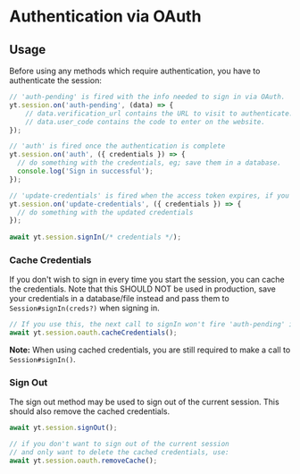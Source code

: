# Authentication via OAuth

## Usage

Before using any methods which require authentication, you have to authenticate the session:

```js
// 'auth-pending' is fired with the info needed to sign in via OAuth.
yt.session.on('auth-pending', (data) => {
    // data.verification_url contains the URL to visit to authenticate.
    // data.user_code contains the code to enter on the website.
});

// 'auth' is fired once the authentication is complete
yt.session.on('auth', ({ credentials }) => {
  // do something with the credentials, eg; save them in a database.
  console.log('Sign in successful');
});

// 'update-credentials' is fired when the access token expires, if you do not save the updated credentials any subsequent request will fail 
yt.session.on('update-credentials', ({ credentials }) => {
  // do something with the updated credentials
});
  
await yt.session.signIn(/* credentials */);
```

### Cache Credentials

If you don't wish to sign in every time you start the session, you can cache the credentials. Note that this SHOULD NOT be used in production, save your credentials in a database/file instead and pass them to `Session#signIn(creds?)` when signing in.

```js
// If you use this, the next call to signIn won't fire 'auth-pending' instead just 'auth'
await yt.session.oauth.cacheCredentials();
```

**Note:** When using cached credentials, you are still required to make a call to `Session#signIn()`.

### Sign Out

The sign out method may be used to sign out of the current session. This should also remove the cached credentials.

```js
await yt.session.signOut();

// if you don't want to sign out of the current session
// and only want to delete the cached credentials, use:
await yt.session.oauth.removeCache();
```

